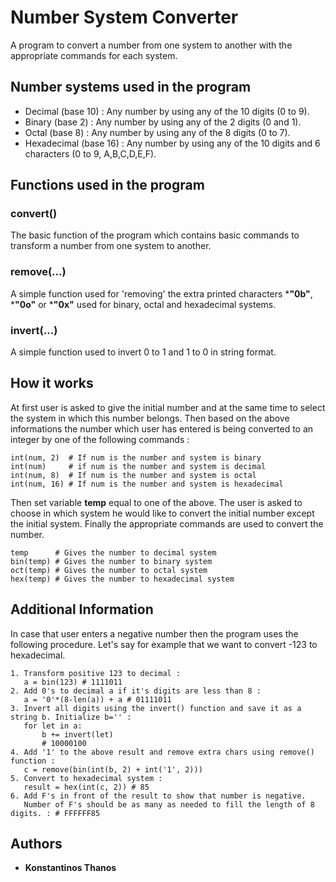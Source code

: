 # Number System Converter
A program to convert a number from one system to another with the appropriate commands for each system.

##  Number systems used in the program
* Decimal (base 10) : Any number by using any of the 10 digits (0 to 9).
* Binary (base 2)  : Any number by using any of the 2 digits (0 and 1).
* Octal (base 8)  : Any number by using any of the 8 digits (0 to 7).
* Hexadecimal (base 16) : Any number by using any of the 10 digits and 6 characters (0 to 9, A,B,C,D,E,F).

## Functions used in the program
### convert()
The basic function of the program which contains basic commands to transform a number from one system to another.

### remove(...)
A simple function used for 'removing' the extra printed characters ***"0b"**, ***"0o"** or ***"0x"** used for binary, octal and hexadecimal systems.

### invert(...)
A simple function used to invert 0 to 1 and 1 to 0 in string format.

## How it works
At first user is asked to give the initial number and at the same time to select the system in which this number belongs.
Then based on the above informations the number which user has entered is being converted to an integer by one of the following commands : 
```
int(num, 2)  # If num is the number and system is binary
int(num)     # if num is the number and system is decimal
int(num, 8)  # If num is the number and system is octal
int(num, 16) # If num is the number and system is hexadecimal
```
Then set variable **temp** equal to one of the above.
The user is asked to choose in which system he would like to convert the initial number except the initial system.
Finally the appropriate commands are used to convert the number.
```
temp      # Gives the number to decimal system
bin(temp) # Gives the number to binary system
oct(temp) # Gives the number to octal system
hex(temp) # Gives the number to hexadecimal system
```

## Additional Information
In case that user enters a negative number then the program uses the following procedure. 
Let's say for example that we want to convert -123 to hexadecimal.
```
1. Transform positive 123 to decimal : 
   a = bin(123) # 1111011
2. Add 0's to decimal a if it's digits are less than 8 : 
   a = '0'*(8-len(a)) + a # 01111011
3. Invert all digits using the invert() function and save it as a string b. Initialize b='' : 
   for let in a:
       b += invert(let)
       # 10000100
4. Add '1' to the above result and remove extra chars using remove() function : 
   c = remove(bin(int(b, 2) + int('1', 2)))
5. Convert to hexadecimal system : 
   result = hex(int(c, 2)) # 85
6. Add F's in front of the result to show that number is negative.
   Number of F's should be as many as needed to fill the length of 8 digits. : # FFFFFF85
```

## Authors
* **Konstantinos Thanos**
